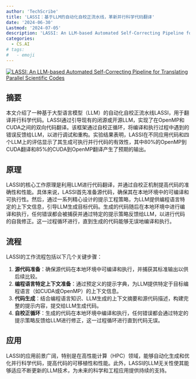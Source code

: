 ```yaml
---
author: 'TechScribe'
title: 'LASSI：基于LLM的自动化自校正流水线，革新并行科学代码翻译'
date: '2024-06-30'
Lastmod: '2024-07-05'
description: 'LASSI: An LLM-based Automated Self-Correcting Pipeline for Translating Parallel Scientific Codes'
categories:
  - CS.AI
# tags:
#   - emoji
---
```


[![LASSI: An LLM-based Automated Self-Correcting Pipeline for Translating Parallel Scientific Codes](https://arxiv-research-1301205113.cos.ap-guangzhou.myqcloud.com/images/2407.01638v1.pdf_0.jpg)](https://arxiv.org/abs/2407.01638v1)

## 摘要

本文介绍了一种基于大型语言模型（LLM）的自动化自校正流水线LASSI，用于翻译并行科学代码。LASSI通过引导现有的闭源或开源LLM，实现了在OpenMP和CUDA之间的双向代码翻译。该框架通过自校正循环，将编译和执行过程中遇到的错误反馈给LLM，以进行调试和重构。实验结果表明，LASSI在不同应用代码和四个LLM上的评估显示了其生成可执行并行代码的有效性，其中80%的OpenMP到CUDA翻译和85%的CUDA到OpenMP翻译产生了预期的输出。<!--more-->

## 原理

LASSI的核心工作原理是利用LLM进行代码翻译，并通过自校正机制提高代码的准确性和性能。具体来说，LASSI首先准备源代码，确保其在本地环境中的可编译和可执行性。然后，通过一系列精心设计的提示工程策略，为LLM提供编程语言特定的上下文信息，引导LLM生成目标代码。生成的代码随后在本地环境中进行编译和执行，任何错误都会被捕获并通过特定的提示策略反馈给LLM，以进行代码的自我修正。这一过程循环进行，直到生成的代码能够无误地编译和执行。

## 流程

LASSI的工作流程包括以下几个关键步骤：
1. **源代码准备**：确保源代码在本地环境中可编译和执行，并捕获其标准输出以供后续比较。
2. **编程语言特定上下文准备**：通过预定义的提示字典，为LLM提供特定于目标编程语言（如CUDA或OpenMP）的上下文信息。
3. **代码生成**：结合编程语言知识、LLM生成的上下文摘要和源代码描述，构建完整的提示内容，提交给LLM生成代码。
4. **自校正循环**：生成的代码在本地环境中编译和执行，任何错误都会通过特定的提示策略反馈给LLM进行修正，这一过程循环进行直到代码无误。

## 应用

LASSI的应用前景广阔，特别是在高性能计算（HPC）领域，能够自动化生成和优化并行科学代码，提高代码的可移植性和性能。此外，LASSI的LLM无关性使其能够适应不断更新的LLM技术，为未来的科学和工程应用提供持续的支持。